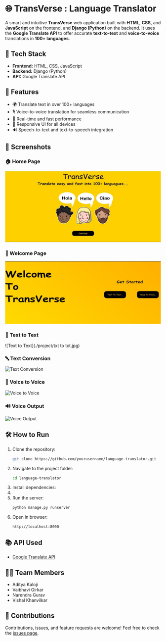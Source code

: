 # 🌐 TransVerse : Language Translator

A smart and intuitive **TransVerse** web application built with **HTML**, **CSS**, and **JavaScript** on the frontend, and **Django (Python)** on the backend. It uses the **Google Translate API** to offer accurate **text-to-text** and **voice-to-voice** translations in **100+ languages**.

## 🔧 Tech Stack

- **Frontend:** HTML, CSS, JavaScript  
- **Backend:** Django (Python)  
- **API:** Google Translate API  

## 🚀 Features

- 🌍 Translate text in over 100+ languages  
- 🎙️ Voice-to-voice translation for seamless communication  
- 🧠 Real-time and fast performance  
- 📱 Responsive UI for all devices  
- 🔊 Speech-to-text and text-to-speech integration  

## 📸 Screenshots  
### 🏠 Home Page  
![Home Page](./project/home.jpg)

### 👋 Welcome Page  
![Welcome Page](./project/welcome.jpg)

### 📝 Text to Text  
![Text to Text](./project/txt to txt.jpg)

### 🔤 Text Conversion  
![Text Conversion](./project/textconversion.png)

### 🔁 Voice to Voice  
![Voice to Voice](./project/voicetovoice.png)

### 🔊 Voice Output  
![Voice Output](./project/voiceoutput.png)

## 🛠️ How to Run

1. Clone the repository:  
   ```bash
   git clone https://github.com/yourusername/language-translator.git
   ```
2. Navigate to the project folder:  
   ```bash
   cd language-translator
   ```
3. Install dependencies:
4. 
5. Run the server:  
   ```bash
   python manage.py runserver
   ```
6. Open in browser:  
   ```
   http://localhost:8000
   ```

## 📚 API Used

- [Google Translate API](https://cloud.google.com/translate)

## 👨‍💻 Team Members

- Aditya Kaloji  
- Vaibhavi Girkar  
- Narendra Gurav  
- Vishal Khanvilkar  

## 🤝 Contributions

Contributions, issues, and feature requests are welcome! Feel free to check the [issues page](https://github.com/AdityaKaloji47/language-translator/issues).


